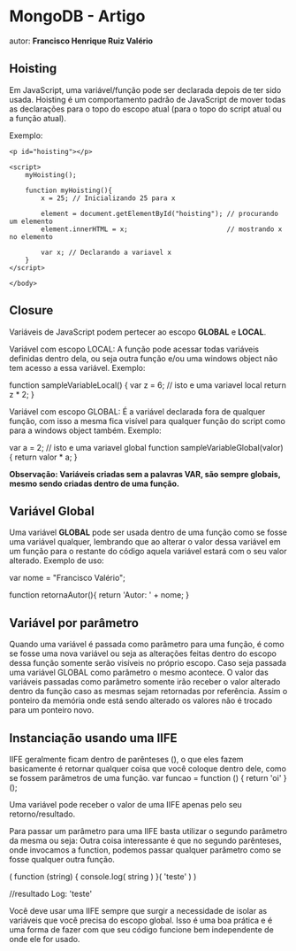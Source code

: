 # MongoDB - Artigo
autor: **Francisco Henrique Ruiz Valério**

## Hoisting

Em JavaScript, uma variável/função pode ser declarada depois de ter sido usada.
Hoisting é um comportamento padrão de JavaScript de mover todas as declarações para o topo do escopo atual (para o topo do script atual ou a função atual).

Exemplo:

<!DOCTYPE html>
<html>
	<body>

	<p id="hoisting"></p>

	<script>
		myHoisting();
	
		function myHoisting(){
			x = 25; // Inicializando 25 para x

			element = document.getElementById("hoisting"); // procurando um elemento
			element.innerHTML = x;                         // mostrando x no elemento

			var x; // Declarando a variavel x
		}
	</script>

	</body>
</html> 

## Closure

Variáveis de JavaScript	podem pertecer ao escopo **GLOBAL** e **LOCAL**.

Variável com escopo LOCAL: A função pode acessar todas variáveis definidas dentro dela, ou seja outra função e/ou uma windows object não tem acesso a essa variável.
Exemplo:

function sampleVariableLocal() {
    var z = 6; // isto e uma variavel local
    return z * 2;
}

Variável com escopo GLOBAL: É a variável declarada fora de qualquer função, com isso a mesma fica visível para qualquer função do script como para a windows object também.
Exemplo:

var a = 2; // isto e uma variavel global
function sampleVariableGlobal(valor) {
    return valor * a;
}

**Observação: Variáveis criadas sem a palavras VAR, são sempre globais, mesmo sendo criadas dentro de uma função.**

	
## Variável Global

Uma variável **GLOBAL** pode ser usada dentro de uma função como se fosse uma variável qualquer, lembrando que ao alterar o valor dessa variável em um função para o restante do código aquela variável estará com o seu valor alterado.
Exemplo de uso:

var nome = "Francisco Valério";

function retornaAutor(){
	return 'Autor: ' + nome;
}


## Variável por parâmetro

Quando uma variável é passada como parâmetro para uma função, é como se fosse uma nova variável ou seja as alterações feitas dentro do escopo dessa função somente serão visíveis no próprio escopo. Caso seja passada uma variável GLOBAL como parâmetro o mesmo acontece.
O valor das variáveis passadas como parâmetro somente irão receber o valor alterado dentro da função caso as mesmas sejam retornadas por referência. Assim o ponteiro da memória onde está sendo alterado os valores não é trocado para um ponteiro novo.

## Instanciação usando uma IIFE

IIFE geralmente ficam dentro de parênteses (), o que eles fazem basicamente é retornar qualquer coisa que você coloque dentro dele, como se fossem parâmetros de uma função.
var funcao = function () { return 'oi' }(); 

Uma variável pode receber o valor de uma IIFE apenas pelo seu retorno/resultado. 

Para passar um parâmetro para uma IIFE basta utilizar o segundo parâmetro da mesma ou seja:
Outra coisa interessante é que no segundo parênteses, onde invocamos a function, podemos passar qualquer parâmetro como se fosse qualquer outra função.

( function (string) {
  console.log( string )
}( 'teste' ) )
 
//resultado Log: 'teste'

Você deve usar uma IIFE sempre que surgir a necessidade de isolar as variáveis que você precisa do escopo global. 
Isso é uma boa prática e é uma forma de fazer com que seu código funcione bem independente de onde ele for usado.


























